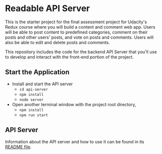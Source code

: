 # Readable API Server

This is the starter project for the final assessment project for Udacity's Redux course where you will build a content and comment web app. Users will be able to post content to predefined categories, comment on their posts and other users' posts, and vote on posts and comments. Users will also be able to edit and delete posts and comments.

This repository includes the code for the backend API Server that you'll use to develop and interact with the front-end portion of the project.

## Start the Application

* Install and start the API server
    - `cd api-server`
    - `npm install`
    - `node server`
* Open another terminal window with the project root directory,
    - `npm install`
    - `npm run start`

## API Server

Information about the API server and how to use it can be found in its [README file](api-server/README.md).
